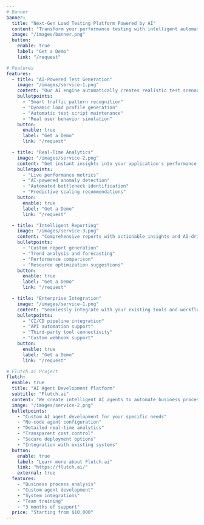 ```yaml
---
# Banner
banner:
  title: "Next-Gen Load Testing Platform Powered by AI"
  content: "Transform your performance testing with intelligent automation, real-time analytics, and predictive insights. Get actionable results faster."
  image: "/images/banner.png"
  button:
    enable: true
    label: "Get a Demo"
    link: "/request"

# Features
features:
  - title: "AI-Powered Test Generation"
    image: "/images/service-1.png"
    content: "Our AI engine automatically creates realistic test scenarios based on your actual user patterns and application behavior."
    bulletpoints:
      - "Smart traffic pattern recognition"
      - "Dynamic load profile generation"
      - "Automatic test script maintenance"
      - "Real user behavior simulation"
    button:
      enable: true
      label: "Get a Demo"
      link: "/request"

  - title: "Real-Time Analytics"
    image: "/images/service-2.png"
    content: "Get instant insights into your application's performance with our advanced analytics dashboard."
    bulletpoints:
      - "Live performance metrics"
      - "AI-powered anomaly detection"
      - "Automated bottleneck identification"
      - "Predictive scaling recommendations"
    button:
      enable: true
      label: "Get a Demo"
      link: "/request"

  - title: "Intelligent Reporting"
    image: "/images/service-3.png"
    content: "Comprehensive reports with actionable insights and AI-driven recommendations for optimization."
    bulletpoints:
      - "Custom report generation"
      - "Trend analysis and forecasting"
      - "Performance comparison"
      - "Resource optimization suggestions"
    button:
      enable: true
      label: "Get a Demo"
      link: "/request"

  - title: "Enterprise Integration"
    image: "/images/service-1.png"
    content: "Seamlessly integrate with your existing tools and workflows for maximum efficiency."
    bulletpoints:
      - "CI/CD pipeline integration"
      - "API automation support"
      - "Third-party tool connectivity"
      - "Custom webhook support"
    button:
      enable: true
      label: "Get a Demo"
      link: "/request"

# Flutch.ai Project
flutch:
  enable: true
  title: "AI Agent Development Platform"
  subtitle: "Flutch.ai"
  content: "We create intelligent AI agents to automate business processes in support, sales, and analytics."
  image: "/images/service-2.png"
  bulletpoints:
    - "Custom AI agent development for your specific needs"
    - "No-code agent configuration"
    - "Detailed real-time analytics"
    - "Transparent cost control"
    - "Secure deployment options"
    - "Integration with existing systems"
  button:
    enable: true
    label: "Learn more about Flutch.ai"
    link: "https://flutch.ai/"
    external: true
  features:
    - "Business process analysis"
    - "Custom agent development" 
    - "System integrations"
    - "Team training"
    - "3 months of support"
  price: "Starting from $10,000"
---
```

